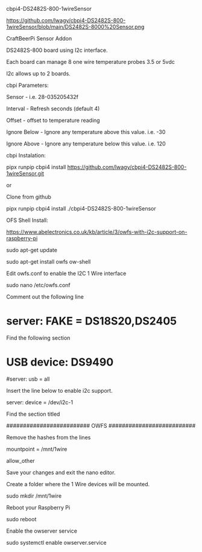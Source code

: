 cbpi4-DS2482S-800-1wireSensor

https://github.com/lwagy/cbpi4-DS2482S-800-1wireSensor/blob/main/DS2482S-8000%20Sensor.png

CraftBeerPi Sensor Addon

DS2482S-800 board using I2c interface.

Each board can manage 8 one wire temperature probes 3.5 or 5vdc

I2c allows up to 2 boards.

cbpi Parameters:

Sensor - i.e. 28-035205432f

Interval - Refresh seconds (default 4)

Offset - offset to temperature reading

Ignore Below - Ignore any temperature above  this value. i.e. -30

Ignore Above - Ignore any temperature below  this value. i.e. 120

cbpi Instalation:

pipx runpip cbpi4 install https://github.com/lwagy/cbpi4-DS2482S-800-1wireSensor.git

or

Clone from github

pipx runpip cbpi4 install ./cbpi4-DS2482S-800-1wireSensor



OFS Shell Install:

https://www.abelectronics.co.uk/kb/article/3/owfs-with-i2c-support-on-raspberry-pi

sudo apt-get update

sudo apt-get install owfs ow-shell

Edit owfs.conf to enable the I2C 1 Wire interface

sudo nano /etc/owfs.conf

Comment out the following line

# server: FAKE = DS18S20,DS2405

Find the following section

# USB device: DS9490

#server: usb = all

Insert the line below to enable i2c support. 

server: device = /dev/i2c-1

Find the section titled

######################### OWFS ##########################

Remove the hashes from the lines

mountpoint = /mnt/1wire

allow_other

Save your changes and exit the nano editor.

Create a folder where the 1 Wire devices will be mounted.

sudo mkdir /mnt/1wire

Reboot your Raspberry Pi

sudo reboot

Enable the owserver service

sudo systemctl enable owserver.service

